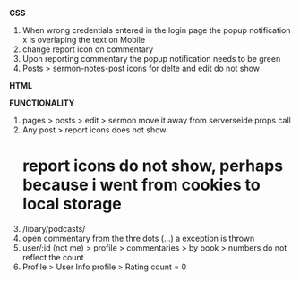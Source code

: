 **CSS**

1. When wrong credentials entered in the login page the popup notification x is overlaping the text on Mobile
2. change report icon on commentary
3. Upon reporting commentary the popup notification needs to be green
4. Posts > sermon-notes-post icons for delte and edit do not show

**HTML**

**FUNCTIONALITY**

1. pages > posts > edit > sermon move it away from serverseide props call
2. Any post > report icons does not show
   # report icons do not show, perhaps because i went from cookies to local storage
3. /libary/podcasts/
4. open commentary from the thre dots (...) a exception is thrown
5. user/:id (not me) > profile > commentaries > by book > numbers do not reflect the count
6. Profile > User Info profile > Rating count = 0
